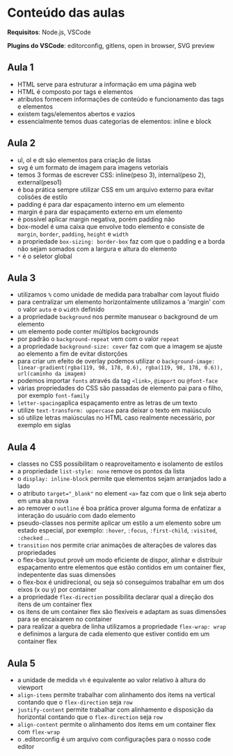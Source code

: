 # Conteúdo das aulas

**Requisitos**: Node.js, VSCode

**Plugins do VSCode**: editorconfig, gitlens, open in browser, SVG preview

## Aula 1

- HTML serve para estruturar a informação em uma página web
- HTML é composto por tags e elementos
- atributos fornecem informações de conteúdo e funcionamento das 
tags e elementos
- existem tags/elementos abertos e vazios
- essencialmente temos duas categorias de elementos: inline e block

## Aula 2

- ul, ol e dt são elementos para criação de listas
- svg é um formato de imagem para imagens vetoriais
- temos 3 formas de escrever CSS: inline(peso 3), internal(peso 2), external(peso1)
- é boa prática sempre utilizar CSS em um arquivo externo para evitar colisões de estilo
- padding é para dar espaçamento interno em um elemento
- margin é para dar espaçamento externo em um elemento
- é possível aplicar margin negativa, porém padding não
- box-model é uma caixa que envolve todo elemento e consiste de `margin`, `border`, 
`padding`, `height` e `width`
- a propriedade `box-sizing: border-box` faz com que o padding e a borda não 
sejam somados com a largura e altura do elemento
- `*` é o seletor global

## Aula 3

- utilizamos `%` como unidade de medida para trabalhar com layout fluido
- para centralizar um elemento horizontalmente utilizamos a 'margin' com o 
valor `auto` e o `width` definido
- a propriedade `background` nos permite manusear o background de um elemento
- um elemento pode conter múltiplos backgrounds
- por padrão o `background-repeat` vem com o valor `repeat`
- a propriedade `background-size: cover` faz com que a imagem se ajuste ao 
elemento a fim de evitar distorções
- para criar um efeito de overlay podemos utilizar o 
`background-image: linear-gradient(rgba(119, 98, 178, 0.6), rgba(119, 98, 178, 0.6)), url(caminho da imagem)`
- podemos importar `fonts` através da tag `<link>`, `@import` ou `@font-face`
- várias propriedades do CSS são passadas de elemento pai para o filho, por exemplo `font-family`
- `letter-spacing`aplica espaçamento entre as letras de um texto
- utilize `text-transform: uppercase` para deixar o texto em maiúsculo
- só utilize letras maiúsculas no HTML caso realmente necessário, por exemplo em siglas

## Aula 4

- classes no CSS possibilitam o reaproveitamento e isolamento de estilos
- a propriedade `list-style: none` remove os pontos da lista
- o `display: inline-block` permite que elementos sejam arranjados lado a lado
- o atributo `target="_blank"` no element `<a>` faz com que o link seja aberto
em uma aba nova
- ao remover o `outline` é boa prática prover alguma forma de enfatizar a interação
do usuário com dado elemento
- pseudo-classes nos permite aplicar um estilo a um elemento sobre um estado
especial, por exemplo: `:hover`, `:focus`, `:first-child`, `:visited`, `:checked` ...
- `transition` nos permite criar animações de alterações de valores das propriedades
- o flex-box layout provê um modo eficiente de dispor, alinhar e distribuir espaçamento
entre elementos que estão contidos em um container flex, indepentente das suas dimensões
- o flex-box é unidirecional, ou seja só conseguimos trabalhar em um dos eixos (x ou y)
por container
- a propriedade `flex-direction` possibilita declarar qual a direção dos
itens de um container flex
- os itens de um container flex são flexíveis e adaptam as suas dimensões para se
encaixarem no container
- para realizar a quebra de linha utilizamos a propriedade `flex-wrap: wrap` e
definimos a largura de cada elemento que estiver contido em um container flex

## Aula 5

- a unidade de medida `vh` é equivalente ao valor relativo à altura do viewport
- `align-items` permite trabalhar com alinhamento dos items na vertical contando
que o `flex-direction` seja `row`
- `justify-content` permite trabalhar com alinhamento e disposição da horizontal contando
que o `flex-direction` seja `row`
- `align-content` permite o alinhamento dos items em um container flex com `flex-wrap`
- o .editorconfig é um arquivo com configurações para o nosso code editor
